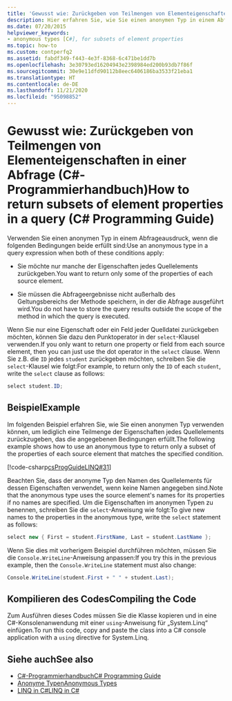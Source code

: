 ```yaml
---
title: 'Gewusst wie: Zurückgeben von Teilmengen von Elementeigenschaften in einer Abfrage – C#-Programmierhandbuch'
description: Hier erfahren Sie, wie Sie einen anonymen Typ in einem Abfrageausdruck in C# verwenden, um einige der Eigenschaften eines Quellelements zurückzugeben.
ms.date: 07/20/2015
helpviewer_keywords:
- anonymous types [C#], for subsets of element properties
ms.topic: how-to
ms.custom: contperfq2
ms.assetid: fabdf349-f443-4e3f-8368-6c471be1dd7b
ms.openlocfilehash: 3e30793ed16204943e2398984ed200b93db7f86f
ms.sourcegitcommit: 30e9e11dfd90112b8eec6406186ba3533f21eba1
ms.translationtype: HT
ms.contentlocale: de-DE
ms.lasthandoff: 11/21/2020
ms.locfileid: "95098852"
---
```

# <a name="how-to-return-subsets-of-element-properties-in-a-query-c-programming-guide"></a><span data-ttu-id="9784e-103">Gewusst wie: Zurückgeben von Teilmengen von Elementeigenschaften in einer Abfrage (C#-Programmierhandbuch)</span><span class="sxs-lookup"><span data-stu-id="9784e-103">How to return subsets of element properties in a query (C# Programming Guide)</span></span>

<span data-ttu-id="9784e-104">Verwenden Sie einen anonymen Typ in einem Abfrageausdruck, wenn die folgenden Bedingungen beide erfüllt sind:</span><span class="sxs-lookup"><span data-stu-id="9784e-104">Use an anonymous type in a query expression when both of these conditions apply:</span></span>  
  
- <span data-ttu-id="9784e-105">Sie möchte nur manche der Eigenschaften jedes Quellelements zurückgeben.</span><span class="sxs-lookup"><span data-stu-id="9784e-105">You want to return only some of the properties of each source element.</span></span>  
  
- <span data-ttu-id="9784e-106">Sie müssen die Abfrageergebnisse nicht außerhalb des Geltungsbereichs der Methode speichern, in der die Abfrage ausgeführt wird.</span><span class="sxs-lookup"><span data-stu-id="9784e-106">You do not have to store the query results outside the scope of the method in which the query is executed.</span></span>  
  
 <span data-ttu-id="9784e-107">Wenn Sie nur eine Eigenschaft oder ein Feld jeder Quelldatei zurückgeben möchten, können Sie dazu den Punktoperator in der `select`-Klausel verwenden.</span><span class="sxs-lookup"><span data-stu-id="9784e-107">If you only want to return one property or field from each source element, then you can just use the dot operator in the `select` clause.</span></span> <span data-ttu-id="9784e-108">Wenn Sie z.B. die `ID` jedes `student` zurückgeben möchten, schreiben Sie die `select`-Klausel wie folgt:</span><span class="sxs-lookup"><span data-stu-id="9784e-108">For example, to return only the `ID` of each `student`, write the `select` clause as follows:</span></span>  
  
```csharp  
select student.ID;  
```  
  
## <a name="example"></a><span data-ttu-id="9784e-109">Beispiel</span><span class="sxs-lookup"><span data-stu-id="9784e-109">Example</span></span>  

 <span data-ttu-id="9784e-110">Im folgenden Beispiel erfahren Sie, wie Sie einen anonymen Typ verwenden können, um lediglich eine Teilmenge der Eigenschaften jedes Quellelements zurückzugeben, das die angegebenen Bedingungen erfüllt.</span><span class="sxs-lookup"><span data-stu-id="9784e-110">The following example shows how to use an anonymous type to return only a subset of the properties of each source element that matches the specified condition.</span></span>  
  
 [!code-csharp[csProgGuideLINQ#31](~/samples/snippets/csharp/VS_Snippets_VBCSharp/csProgGuideLINQ/CS/csRef30LangFeatures_2.cs#31)]  
  
 <span data-ttu-id="9784e-111">Beachten Sie, dass der anonyme Typ den Namen des Quellelements für dessen Eigenschaften verwendet, wenn keine Namen angegeben sind.</span><span class="sxs-lookup"><span data-stu-id="9784e-111">Note that the anonymous type uses the source element's names for its properties if no names are specified.</span></span> <span data-ttu-id="9784e-112">Um die Eigenschaften im anonymen Typen zu benennen, schreiben Sie die `select`-Anweisung wie folgt:</span><span class="sxs-lookup"><span data-stu-id="9784e-112">To give new names to the properties in the anonymous type, write the `select` statement as follows:</span></span>  
  
```csharp  
select new { First = student.FirstName, Last = student.LastName };  
```  
  
 <span data-ttu-id="9784e-113">Wenn Sie dies mit vorherigem Beispiel durchführen möchten, müssen Sie die `Console.WriteLine`-Anweisung anpassen:</span><span class="sxs-lookup"><span data-stu-id="9784e-113">If you try this in the previous example, then the `Console.WriteLine` statement must also change:</span></span>  
  
```csharp  
Console.WriteLine(student.First + " " + student.Last);  
```  
  
## <a name="compiling-the-code"></a><span data-ttu-id="9784e-114">Kompilieren des Codes</span><span class="sxs-lookup"><span data-stu-id="9784e-114">Compiling the Code</span></span>  
  
<span data-ttu-id="9784e-115">Zum Ausführen dieses Codes müssen Sie die Klasse kopieren und in eine C#-Konsolenanwendung mit einer `using`-Anweisung für „System.Linq“ einfügen.</span><span class="sxs-lookup"><span data-stu-id="9784e-115">To run this code, copy and paste the class into a C# console application  with a `using` directive for System.Linq.</span></span>
  
## <a name="see-also"></a><span data-ttu-id="9784e-116">Siehe auch</span><span class="sxs-lookup"><span data-stu-id="9784e-116">See also</span></span>

- [<span data-ttu-id="9784e-117">C#-Programmierhandbuch</span><span class="sxs-lookup"><span data-stu-id="9784e-117">C# Programming Guide</span></span>](../index.md)
- [<span data-ttu-id="9784e-118">Anonyme Typen</span><span class="sxs-lookup"><span data-stu-id="9784e-118">Anonymous Types</span></span>](./anonymous-types.md)
- [<span data-ttu-id="9784e-119">LINQ in C#</span><span class="sxs-lookup"><span data-stu-id="9784e-119">LINQ in C#</span></span>](../../linq/index.md)
